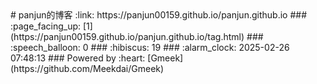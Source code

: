<meta name="google-site-verification" content="7pr7y-omnxV-aGHPg5ms9q63iAQTfcpujH9bDF_hTwc" />
# panjun的博客 :link: https://panjun00159.github.io/panjun.github.io 
### :page_facing_up: [1](https://panjun00159.github.io/panjun.github.io/tag.html) 
### :speech_balloon: 0 
### :hibiscus: 19 
### :alarm_clock: 2025-02-26 07:48:13 
### Powered by :heart: [Gmeek](https://github.com/Meekdai/Gmeek)
